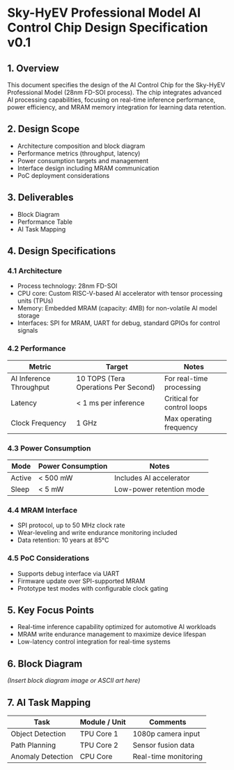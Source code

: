 # Sky-HyEV Professional Model AI Control Chip Design Specification v0.1

## 1. Overview  
This document specifies the design of the AI Control Chip for the Sky-HyEV Professional Model (28nm FD-SOI process). The chip integrates advanced AI processing capabilities, focusing on real-time inference performance, power efficiency, and MRAM memory integration for learning data retention.

## 2. Design Scope  
- Architecture composition and block diagram  
- Performance metrics (throughput, latency)  
- Power consumption targets and management  
- Interface design including MRAM communication  
- PoC deployment considerations

## 3. Deliverables  
- Block Diagram  
- Performance Table  
- AI Task Mapping

## 4. Design Specifications

### 4.1 Architecture  
- Process technology: 28nm FD-SOI  
- CPU core: Custom RISC-V-based AI accelerator with tensor processing units (TPUs)  
- Memory: Embedded MRAM (capacity: 4MB) for non-volatile AI model storage  
- Interfaces: SPI for MRAM, UART for debug, standard GPIOs for control signals

### 4.2 Performance  
| Metric               | Target                  | Notes                        |
|----------------------|-------------------------|------------------------------|
| AI Inference Throughput | 10 TOPS (Tera Operations Per Second) | For real-time processing        |
| Latency              | < 1 ms per inference    | Critical for control loops     |
| Clock Frequency      | 1 GHz                   | Max operating frequency       |

### 4.3 Power Consumption  
| Mode                 | Power Consumption       | Notes                        |
|----------------------|-------------------------|------------------------------|
| Active               | < 500 mW                | Includes AI accelerator       |
| Sleep                | < 5 mW                  | Low-power retention mode      |

### 4.4 MRAM Interface  
- SPI protocol, up to 50 MHz clock rate  
- Wear-leveling and write endurance monitoring included  
- Data retention: 10 years at 85°C

### 4.5 PoC Considerations  
- Supports debug interface via UART  
- Firmware update over SPI-supported MRAM  
- Prototype test modes with configurable clock gating

## 5. Key Focus Points  
- Real-time inference capability optimized for automotive AI workloads  
- MRAM write endurance management to maximize device lifespan  
- Low-latency control integration for real-time systems  

## 6. Block Diagram  
*(Insert block diagram image or ASCII art here)*

## 7. AI Task Mapping  
| Task                 | Module / Unit           | Comments                    |
|----------------------|-------------------------|-----------------------------|
| Object Detection     | TPU Core 1              | 1080p camera input           |
| Path Planning       | TPU Core 2              | Sensor fusion data           |
| Anomaly Detection   | CPU Core                | Real-time monitoring         |
